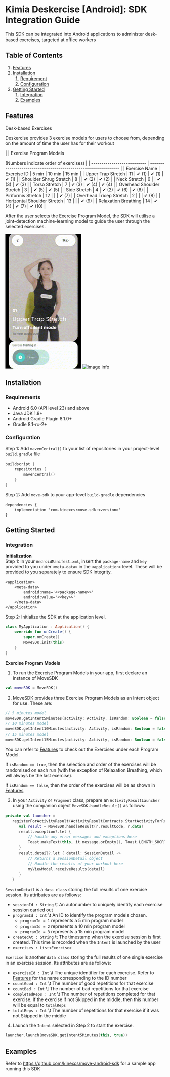 # Kimia Deskercise [Android]: SDK Integration Guide
This SDK can be integrated into Android applications to administer desk-based exercises, targeted at office workers



## Table of Contents
1. [Features](#Features) 
2. [Installation](#Installation)  
    1. [Requirement](#Requirements)  
    2. [Configuration](#Configuration)  
3. [Getting Started](#getting-started)
    1. [Integration](#integration)
    2. [Examples](#examples)


## Features
Desk-based Exercises

Deskercise provides 3 exercise models for users to choose from, depending on the amount of time the user has for their workout

|                             | Exercise Program Models 

(Numbers indicate order of exercises) |
| --------------------------- | --------------------------------------------------------------- |
| Exercise Name               | Exercise ID                                                     | 5 min | 10 min | 15 min |
| Upper Trap Stretch          | 11                                                              | ✔ (1) | ✔ (1) | ✔ (1) |
| Shoulder Shrug Stretch      | 8                                                               |  | ✔ (2) | ✔ (2) |
| Neck Stretch                | 6                                                               |  | ✔ (3) | ✔ (3) |
| Torso Stretch               | 7                                                               | ✔ (3) | ✔ (4) | ✔ (4) |
| Overhead Shoulder Stretch   | 3                                                               |  | ✔ (5) | ✔ (5) |
| Side Stretch                | 4                                                               | ✔ (2) | ✔ (6) | ✔ (6) |
| Piriformis Stretch          | 12                                                              |  |  | ✔ (7) |
| Overhead Tricep Stretch     | 2                                                               |  |  | ✔ (8) |
| Horizontal Shoulder Stretch | 13                                                              |  |  | ✔ (9) |
| Relaxation Breathing        | 14                                                              | ✔ (4) | ✔ (7) | ✔ (10) |

After the user selects the Exercise Program Model, the SDK will utilise a joint-detection machine-learning model to guide the user through the selected exercises.

![image info](assets/gif1.gif)
![image info](assets/gif2.gif)

## Installation

### Requirements
- Android 6.0 (API level 23) and above
- Java JDK 1.8+
- Android Gradle Plugin 8.1.0+
- Gradle 8.1-rc-2+

### Configuration
Step 1: Add `mavenCentral()` to your list of repositories in your project-level `build.gradle` file

```kotlin
buildscript {
    repositories {
        mavenCentral()
    }
}
```

Step 2: Add `move-sdk` to your app-level `build-gradle` dependencies

```
dependencies {
    implementation 'com.kinexcs:move-sdk:<version>'
}
```

## Getting Started

### Integration

**Initialization**<br>
Step 1: In your `AndroidManifest.xml`, insert the `package-name` and `key` provided to you under `<meta-data>` in the `<application>` level. These will be provided to you separately to ensure SDK integrity.

```
<application>
    <meta-data>
        android:name='<<package-name>>'
        android:value='<<key>>'
    </meta-data>
</application>
```

Step 2: Initialize the SDK at the application level.

```kotlin
class MyApplication : Application() {
    override fun onCreate() {
        super.onCreate()
        MoveSDK.init(this)
    }
}
```

**Exercise Program Models**<br>
1. To run the Exercise Program Models in your app, first declare an instance of MoveSDK

```kotlin
val moveSDK = MoveSDK()
```

2. MoveSDK provides three Exercise Program Models as an Intent object for use. These are:

```kotlin
// 5 minutes model
moveSDK.getIntent5Minutes(activity: Activity, isRandom: Boolean = false)
// 10 minutes model
moveSDK.getIntent10Minutes(activity: Activity, isRandom: Boolean = false)
// 15 minutes model
moveSDK.getIntent15Minutes(activity: Activity, isRandom: Boolean = false)
```

You can refer to [Features](#features) to check out the Exercises under each Program Model.

If `isRandom == true`, then the selection and order of the exercises will be randomised on each run (with the exception of Relaxation Breathing, which will always be the last exercise).

If `isRandom == false`, then the order of the exercises will be as shown in [Features](#features)

3. In your `Activity` or `Fragment` class, prepare an `ActivityResultLauncher` using the companion object `MoveSDK.handleResult()` as follows:

```kotlin
private val launcher =
   registerForActivityResult(ActivityResultContracts.StartActivityForResult()) { r ->
      val result = MoveSDK.handleResult(r.resultCode, r.data)
      result.exception?.let {
          // handle any error messages and exceptions here
          Toast.makeText(this, it.message.orEmpty(), Toast.LENGTH_SHORT).show()
      }
      result.detail?.let { detail: SessionDetail ->
          // Returns a SessionDetail object
          // Handle the results of your workout here
          myViewModel.receiveResults(detail)
      }
   }
```

`SessionDetail` is a `data class` storing the full results of one exercise session. Its attributes are as follows:
- `sessionId : String` \t An autonumber to uniquely identify each exercise session carried out
- `programId : Int` \t An ID to identify the program models chosen. 
  - `programId = 1` represents a 5 min program model
  - `programId = 2` represents a 10 min program model
  - `programId = 3` represents a 15 min program model
- `createdAt : String` \t The timestamp when the exercise session is first created. This time is recorded when the `Intent` is launched by the user
- `exercises : List<Exercise>`

`Exercise` is another `data class` storing the full results of one single exercise in an exercise session. Its attributes are as follows:
- `exerciseId : Int` \t The unique identifier for each exercise. Refer to [Features](#features) for the name corresponding to the ID number
- `countGood : Int` \t The number of good repetitions for that exercise
- `countBad : Int` \t The number of bad repetitions for that exercise
- `completedReps : Int` \t The number of repetitions completed for that exercise. If the exercise if not Skipped in the middle, then this number will be equal to `totalReps`
- `totalReps : Int` \t The number of repetitions for that exercise if it was not Skipped in the middle

4. Launch the `Intent` selected in Step 2 to start the exercise.

```kotlin
launcher.launch(moveSDK.getIntent5Minutes(this, true))
```

## Examples
Refer to https://github.com/kinexcs/move-android-sdk for a sample app running this SDK